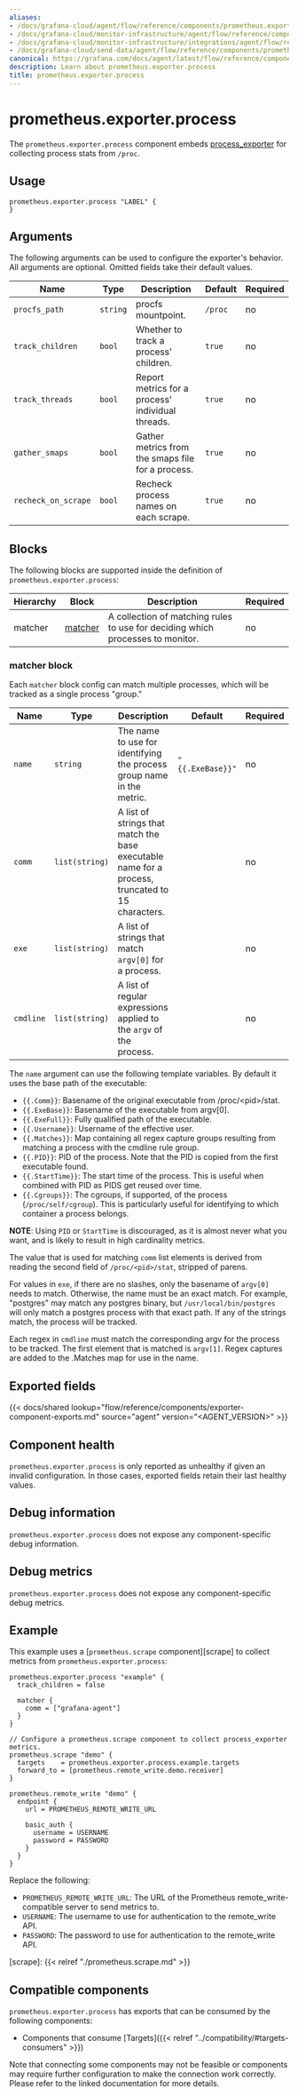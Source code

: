 ```yaml
---
aliases:
- /docs/grafana-cloud/agent/flow/reference/components/prometheus.exporter.process/
- /docs/grafana-cloud/monitor-infrastructure/agent/flow/reference/components/prometheus.exporter.process/
- /docs/grafana-cloud/monitor-infrastructure/integrations/agent/flow/reference/components/prometheus.exporter.process/
- /docs/grafana-cloud/send-data/agent/flow/reference/components/prometheus.exporter.process/
canonical: https://grafana.com/docs/agent/latest/flow/reference/components/prometheus.exporter.process/
description: Learn about prometheus.exporter.process
title: prometheus.exporter.process
---
```


# prometheus.exporter.process

The `prometheus.exporter.process` component embeds
[process_exporter](https://github.com/ncabatoff/process-exporter) for collecting process stats from `/proc`.

## Usage

```river
prometheus.exporter.process "LABEL" {
}
```

## Arguments

The following arguments can be used to configure the exporter's behavior.
All arguments are optional. Omitted fields take their default values.

| Name                | Type     | Description                                       | Default | Required |
| ------------------- | -------- | ------------------------------------------------- | ------- | -------- |
| `procfs_path`       | `string` | procfs mountpoint.                                | `/proc` | no       |
| `track_children`    | `bool`   | Whether to track a process' children.             | `true`  | no       |
| `track_threads`     | `bool`   | Report metrics for a process' individual threads. | `true`  | no       |
| `gather_smaps`      | `bool`   | Gather metrics from the smaps file for a process. | `true`  | no       |
| `recheck_on_scrape` | `bool`   | Recheck process names on each scrape.             | `true`  | no       |

## Blocks

The following blocks are supported inside the definition of `prometheus.exporter.process`:

| Hierarchy | Block       | Description                                                                    | Required |
| --------- | ----------- | ------------------------------------------------------------------------------ | -------- |
| matcher   | [matcher][] | A collection of matching rules to use for deciding which processes to monitor. | no       |

[matcher]: #matcher-block

### matcher block

Each `matcher` block config can match multiple processes, which will be tracked as a single process "group."

| Name      | Type           | Description                                                                                      | Default          | Required |
| --------- | -------------- | ------------------------------------------------------------------------------------------------ | ---------------- | -------- |
| `name`    | `string`       | The name to use for identifying the process group name in the metric.                            | `"{{.ExeBase}}"` | no       |
| `comm`    | `list(string)` | A list of strings that match the base executable name for a process, truncated to 15 characters. |                  | no       |
| `exe`     | `list(string)` | A list of strings that match `argv[0]` for a process.                                            |                  | no       |
| `cmdline` | `list(string)` | A list of regular expressions applied to the `argv` of the process.                              |                  | no       |

The `name` argument can use the following template variables. By default it uses the base path of the executable:

- `{{.Comm}}`: Basename of the original executable from /proc/\<pid\>/stat.
- `{{.ExeBase}}`: Basename of the executable from argv[0].
- `{{.ExeFull}}`: Fully qualified path of the executable.
- `{{.Username}}`: Username of the effective user.
- `{{.Matches}}`: Map containing all regex capture groups resulting from matching a process with the cmdline rule group.
- `{{.PID}}`: PID of the process. Note that the PID is copied from the first executable found.
- `{{.StartTime}}`: The start time of the process. This is useful when combined with PID as PIDS get reused over time.
- `{{.Cgroups}}`: The cgroups, if supported, of the process (`/proc/self/cgroup`). This is particularly useful for identifying to which container a process belongs.

**NOTE**: Using `PID` or `StartTime` is discouraged, as it is almost never what you want, and is likely to result in high cardinality metrics.

The value that is used for matching `comm` list elements is derived from reading the second field of `/proc/<pid>/stat`, stripped of parens.

For values in `exe`, if there are no slashes, only the basename of `argv[0]` needs to match. Otherwise, the name must be an exact match. For example, "postgres" may match any postgres binary, but `/usr/local/bin/postgres` will only match a postgres process with that exact path. If any of the strings match, the process will be tracked.

Each regex in `cmdline` must match the corresponding argv for the process to be tracked. The first element that is matched is `argv[1]`. Regex captures are added to the .Matches map for use in the name.

## Exported fields

{{< docs/shared lookup="flow/reference/components/exporter-component-exports.md" source="agent" version="<AGENT_VERSION>" >}}

## Component health

`prometheus.exporter.process` is only reported as unhealthy if given
an invalid configuration. In those cases, exported fields retain their last
healthy values.

## Debug information

`prometheus.exporter.process` does not expose any component-specific
debug information.

## Debug metrics

`prometheus.exporter.process` does not expose any component-specific
debug metrics.

## Example

This example uses a [`prometheus.scrape` component][scrape] to collect metrics
from `prometheus.exporter.process`:

```river
prometheus.exporter.process "example" {
  track_children = false

  matcher {
    comm = ["grafana-agent"]
  }
}

// Configure a prometheus.scrape component to collect process_exporter metrics.
prometheus.scrape "demo" {
  targets    = prometheus.exporter.process.example.targets
  forward_to = [prometheus.remote_write.demo.receiver]
}

prometheus.remote_write "demo" {
  endpoint {
    url = PROMETHEUS_REMOTE_WRITE_URL

    basic_auth {
      username = USERNAME
      password = PASSWORD
    }
  }
}
```

Replace the following:

- `PROMETHEUS_REMOTE_WRITE_URL`: The URL of the Prometheus remote_write-compatible server to send metrics to.
- `USERNAME`: The username to use for authentication to the remote_write API.
- `PASSWORD`: The password to use for authentication to the remote_write API.

[scrape]: {{< relref "./prometheus.scrape.md" >}}

<!-- START GENERATED COMPATIBLE COMPONENTS -->

## Compatible components

`prometheus.exporter.process` has exports that can be consumed by the following components:

- Components that consume [Targets]({{< relref "../compatibility/#targets-consumers" >}})

Note that connecting some components may not be feasible or components may require further configuration to make the connection work correctly. Please refer to the linked documentation for more details.


<!-- END GENERATED COMPATIBLE COMPONENTS -->
